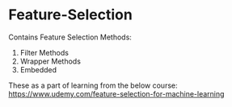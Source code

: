 # Feature-Selection
Contains Feature Selection Methods:

1. Filter Methods
2. Wrapper Methods
3. Embedded

These as a part of learning from the below course:
https://www.udemy.com/feature-selection-for-machine-learning
